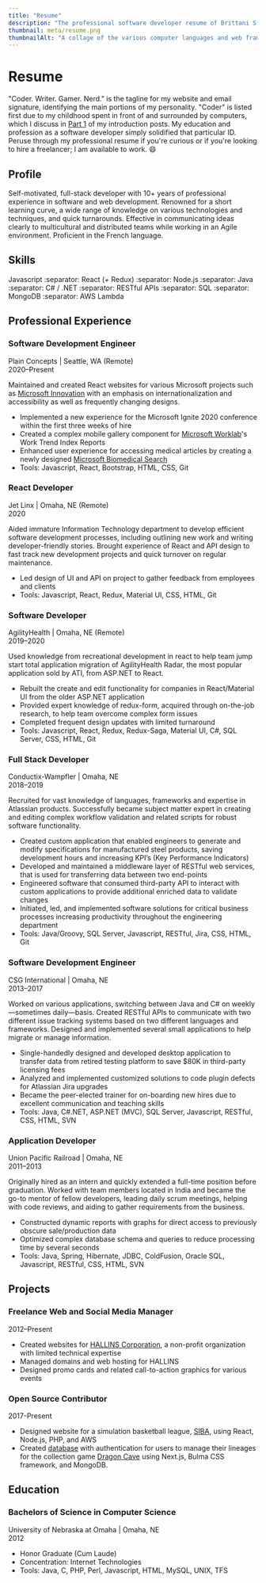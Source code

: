 ```yaml
---
title: "Resume"
description: "The professional software developer resume of Brittani S Avery, detailing her 10+ years experience with a wide variety of languages."
thumbnail: meta/resume.png
thumbnailAlt: "A collage of the various computer languages and web frameworks Brittani has used as well as companies where Brittani worked throughout her software developer career."
---
```


# Resume

"Coder. Writer. Gamer. Nerd." is the tagline for my website and email signature, identifying the main portions of my personality. "Coder" is listed first due to my childhood spent in front of and surrounded by computers, which I discuss in [Part 1](/post/intro-of-me-the-coder) of my introduction posts. My education and profession as a software developer simply solidified that particular ID. Peruse through my professional resume if you're curious or if you're looking to hire a freelancer; I am available to work. :smile:

## Profile

Self-motivated, full-stack developer with 10+ years of professional experience in software and web development.
Renowned for a short learning curve, a wide range of knowledge on various technologies and techniques, and quick turnarounds. Effective in communicating ideas clearly to multicultural and distributed teams while working in an Agile environment. Proficient in the French language.

## Skills

Javascript :separator: React (+ Redux) :separator: Node.js :separator: Java :separator: C# / .NET :separator: RESTful APIs :separator: SQL :separator: MongoDB :separator: AWS Lambda

## Professional Experience

### Software Development Engineer

Plain Concepts | Seattle, WA (Remote)  
2020–Present

Maintained and created React websites for various Microsoft projects such as [Microsoft Innovation](https://innovation.microsoft.com/en-us) with an emphasis on internationalization and accessibility as well as frequently changing designs.

- Implemented a new experience for the Microsoft Ignite 2020 conference within the first three weeks of hire
- Created a complex mobile gallery component for [Microsoft Worklab](https://www.microsoft.com/en-us/worklab)'s Work Trend Index Reports
- Enhanced user experience for accessing medical articles by creating a newly designed [Microsoft Biomedical Search](https://biomedsearch.microsoft.com/en-us/)
- Tools: Javascript, React, Bootstrap, HTML, CSS, Git

### React Developer

Jet Linx | Omaha, NE (Remote)  
2020

Aided immature Information Technology department to develop efficient software development processes, including
outlining new work and writing developer-friendly stories. Brought experience of React and API design to fast track new development projects and quick turnover on regular maintenance.

- Led design of UI and API on project to gather feedback from employees and clients
- Tools: Javascript, React, Redux, Material UI, CSS, HTML, Git

### Software Developer

AgilityHealth | Omaha, NE (Remote)  
2019–2020

Used knowledge from recreational development in react to help team jump start total application migration of
AgilityHealth Radar, the most popular application sold by ATI, from ASP.NET to React.

- Rebuilt the create and edit functionality for companies in React/Material UI from the older ASP.NET application
- Provided expert knowledge of redux-form, acquired through on-the-job research, to help team overcome
  complex form issues
- Completed frequent design updates with limited turnaround
- Tools: Javascript, React, Redux, Redux-Saga, Material UI, C#, SQL Server, CSS, HTML, Git

### Full Stack Developer

Conductix-Wampfler | Omaha, NE  
2018–2019

Recruited for vast knowledge of languages, frameworks and expertise in Atlassian products. Successfully became subject matter expert in creating and editing complex workflow validation and related scripts for robust software functionality.

- Created custom application that enabled engineers to generate and modify specifications for manufactured steel
  products, saving development hours and increasing KPI’s (Key Performance Indicators)
- Developed and maintained a middleware layer of RESTful web services, that is used for transferring data
  between two end-points
- Engineered software that consumed third-party API to interact with custom applications to provide additional
  enriched data to validate changes
- Initiated, led, and implemented software solutions for critical business processes increasing productivity
  throughout the engineering department
- Tools: Java/Groovy, SQL Server, Javascript, RESTful, Jira, CSS, HTML, Git

### Software Development Engineer

CSG International | Omaha, NE  
2013–2017

Worked on various applications, switching between Java and C# on weekly—sometimes daily—basis. Created RESTful
APIs to communicate with two different issue tracking systems based on two different languages and frameworks.
Designed and implemented several small applications to help migrate or manage information.

- Single-handedly designed and developed desktop application to transfer data from retired testing platform to
  save \$80K in third-party licensing fees
- Analyzed and implemented customized solutions to code plugin defects for Atlassian Jira upgrades
- Became the peer-elected trainer for on-boarding new hires due to excellent communication and teaching skills
- Tools: Java, C#.NET, ASP.NET (MVC), SQL Server, Javascript, RESTful, CSS, HTML, SVN

### Application Developer

Union Pacific Railroad | Omaha, NE  
2011–2013

Originally hired as an intern and quickly extended a full-time position before graduation. Worked with team members located in India and became the go-to mentor of fellow developers, leading daily scrum meetings, helping with code reviews, and aiding to gather requirements from the business.

- Constructed dynamic reports with graphs for direct access to previously obscure sale/production data
- Optimized complex database schema and queries to reduce processing time by several seconds
- Tools: Java, Spring, Hibernate, JDBC, ColdFusion, Oracle SQL, Javascript, RESTful, CSS, HTML, SVN

## Projects

### Freelance Web and Social Media Manager

2012–Present

- Created websites for [HALLINS Corporation](https://www.hallinscorp.com), a non-profit organization with limited technical expertise
- Managed domains and web hosting for HALLINS
- Designed promo cards and related call-to-action graphics for various events

### Open Source Contributor

2017-Present

- Designed website for a simulation basketball league, [SIBA](/code/siba), using React, Node.js, PHP, and AWS
- Created [database](/code/dcldb) with authentication for users to manage their lineages for the collection game [Dragon Cave](http://dragcave.net) using Next.js, Bulma CSS framework, and MongoDB.

## Education

### Bachelors of Science in Computer Science

University of Nebraska at Omaha | Omaha, NE  
2012

- Honor Graduate (Cum Laude)
- Concentration: Internet Technologies
- Tools: Java, C, PHP, Perl, Javascript, HTML, MySQL, UNIX, TFS
